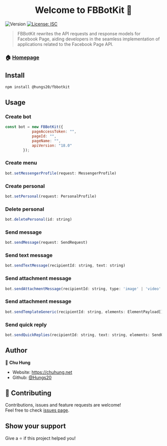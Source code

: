 <h1 align="center">Welcome to FBBotKit 👋</h1>
<p>
  <img alt="Version" src="https://img.shields.io/badge/version-1.0.7-blue.svg?cacheSeconds=2592000" />
  <a href="#" target="_blank">
    <img alt="License: ISC" src="https://img.shields.io/badge/License-ISC-yellow.svg" />
  </a>
</p>

> FBBotKit rewrites the API requests and response models for Facebook Page, aiding developers in the seamless implementation of applications related to the Facebook Page API.
### 🏠 [Homepage](https://github.com/Hungs20/FBBotKit)

## Install

```sh
npm install @hungs20/fbbotkit
```

## Usage

### Create bot
```js
const bot = new FBBotKit({
            pageAccessToken: "",
            pageId: "",
            pageName: "",
            apiVersion: "18.0"
        });
```
### Create menu
```js
bot.setMessengerProfile(request: MessengerProfile)
```
### Create personal
```js
bot.setPersonal(request: PersonalProfile)
```

### Delete personal
```js
bot.deletePersonal(id: string)
```

### Send message
```js
bot.sendMessage(request: SendRequest)
```
### Send text message
```js
bot.sendTextMessage(recipientId: string, text: string)
```
### Send attachment message
```js
bot.sendAttachmentMessage(recipientId: string, type: 'image' | 'video' | 'audio' | 'file', url: string)
```
### Send attachment message
```js
bot.sendTemplateGeneric(recipientId: string, elements: ElementPayload[])
```
### Send quick reply
```js
bot.sendQuickReplies(recipientId: string, text: string, elements: SendQuickReply[])
```



## Author

👤 **Chu Hung**

* Website: https://chuhung.net
* Github: [@Hungs20](https://github.com/Hungs20)

## 🤝 Contributing

Contributions, issues and feature requests are welcome!<br />Feel free to check [issues page](https://github.com/Hungs20/FBBotKit/issues). 

## Show your support

Give a ⭐️ if this project helped you!
